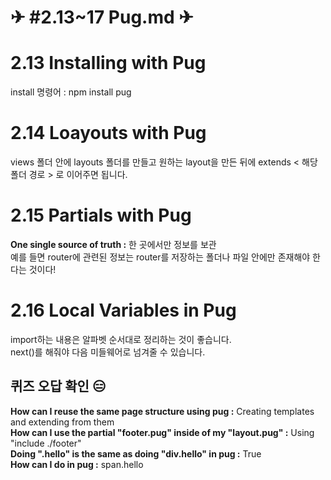 # ✈ #2.13~17 Pug.md ✈

# 2.13 Installing with Pug

install 명령어 : npm install pug  

# 2.14 Loayouts with Pug

views 폴더 안에 layouts 폴더를 만들고 원하는 layout을 만든 뒤에 extends < 해당 폴더 경로 > 로 이어주면 됩니다.  

# 2.15 Partials with Pug

__One single source of truth :__ 한 곳에서만 정보를 보관  
예를 들면 router에 관련된 정보는 router를 저장하는 폴더나 파일 안에만 존재해야 한다는 것이다!  

# 2.16 Local Variables in Pug

import하는 내용은 알파벳 순서대로 정리하는 것이 좋습니다.  
next()를 해줘야 다음 미들웨어로 넘겨줄 수 있습니다.

## 퀴즈 오답 확인 😑

__How can I reuse the same page structure using pug :__ Creating templates and extending from them  
__How can I use the partial "footer.pug" inside of my "layout.pug" :__ Using "include ./footer"  
__Doing ".hello" is the same as doing "div.hello" in pug :__ True  
__How can I do in pug :__ span.hello  
